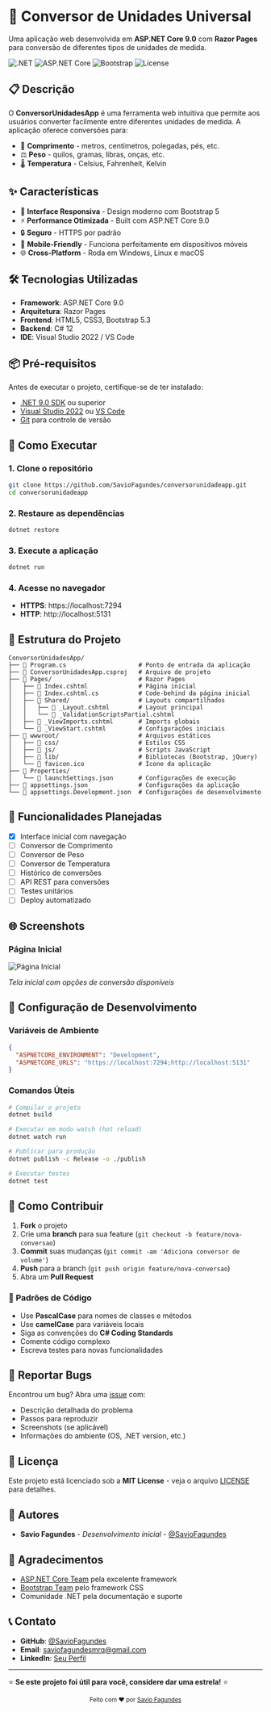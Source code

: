 # 🔄 Conversor de Unidades Universal

Uma aplicação web desenvolvida em **ASP.NET Core 9.0** com **Razor Pages** para conversão de diferentes tipos de unidades de medida.

![.NET](https://img.shields.io/badge/.NET-9.0-512BD4?style=for-the-badge&logo=dotnet)
![ASP.NET Core](https://img.shields.io/badge/ASP.NET%20Core-9.0-512BD4?style=for-the-badge&logo=dotnet)
![Bootstrap](https://img.shields.io/badge/Bootstrap-5.3-7952B3?style=for-the-badge&logo=bootstrap)
![License](https://img.shields.io/badge/License-MIT-green?style=for-the-badge)

## 📋 Descrição

O **ConversorUnidadesApp** é uma ferramenta web intuitiva que permite aos usuários converter facilmente entre diferentes unidades de medida. A aplicação oferece conversões para:

- 📏 **Comprimento** - metros, centímetros, polegadas, pés, etc.
- ⚖️ **Peso** - quilos, gramas, libras, onças, etc.  
- 🌡️ **Temperatura** - Celsius, Fahrenheit, Kelvin

## ✨ Características

- 🎨 **Interface Responsiva** - Design moderno com Bootstrap 5
- ⚡ **Performance Otimizada** - Built com ASP.NET Core 9.0
- 🔒 **Seguro** - HTTPS por padrão
- 📱 **Mobile-Friendly** - Funciona perfeitamente em dispositivos móveis
- 🌐 **Cross-Platform** - Roda em Windows, Linux e macOS

## 🛠️ Tecnologias Utilizadas

- **Framework**: ASP.NET Core 9.0
- **Arquitetura**: Razor Pages
- **Frontend**: HTML5, CSS3, Bootstrap 5.3
- **Backend**: C# 12
- **IDE**: Visual Studio 2022 / VS Code

## 📦 Pré-requisitos

Antes de executar o projeto, certifique-se de ter instalado:

- [.NET 9.0 SDK](https://dotnet.microsoft.com/download/dotnet/9.0) ou superior
- [Visual Studio 2022](https://visualstudio.microsoft.com/) ou [VS Code](https://code.visualstudio.com/)
- [Git](https://git-scm.com/) para controle de versão

## 🚀 Como Executar

### 1. Clone o repositório
```bash
git clone https://github.com/SavioFagundes/conversorunidadeapp.git
cd conversorunidadeapp
```

### 2. Restaure as dependências
```bash
dotnet restore
```

### 3. Execute a aplicação
```bash
dotnet run
```

### 4. Acesse no navegador
- **HTTPS**: https://localhost:7294
- **HTTP**: http://localhost:5131

## 📁 Estrutura do Projeto

```
ConversorUnidadesApp/
├── 📄 Program.cs                    # Ponto de entrada da aplicação
├── 📄 ConversorUnidadesApp.csproj   # Arquivo de projeto
├── 📁 Pages/                        # Razor Pages
│   ├── 📄 Index.cshtml              # Página inicial
│   ├── 📄 Index.cshtml.cs           # Code-behind da página inicial
│   ├── 📁 Shared/                   # Layouts compartilhados
│   │   ├── 📄 _Layout.cshtml        # Layout principal
│   │   └── 📄 _ValidationScriptsPartial.cshtml
│   ├── 📄 _ViewImports.cshtml       # Imports globais
│   └── 📄 _ViewStart.cshtml         # Configurações iniciais
├── 📁 wwwroot/                      # Arquivos estáticos
│   ├── 📁 css/                      # Estilos CSS
│   ├── 📁 js/                       # Scripts JavaScript
│   ├── 📁 lib/                      # Bibliotecas (Bootstrap, jQuery)
│   └── 📄 favicon.ico               # Ícone da aplicação
├── 📁 Properties/
│   └── 📄 launchSettings.json       # Configurações de execução
├── 📄 appsettings.json              # Configurações da aplicação
└── 📄 appsettings.Development.json  # Configurações de desenvolvimento
```

## 🎯 Funcionalidades Planejadas

- [x] Interface inicial com navegação
- [ ] Conversor de Comprimento
- [ ] Conversor de Peso  
- [ ] Conversor de Temperatura
- [ ] Histórico de conversões
- [ ] API REST para conversões
- [ ] Testes unitários
- [ ] Deploy automatizado

## 🌐 Screenshots

### Página Inicial
![Página Inicial](docs/images/home-page.png)

*Tela inicial com opções de conversão disponíveis*

## 🔧 Configuração de Desenvolvimento

### Variáveis de Ambiente
```json
{
  "ASPNETCORE_ENVIRONMENT": "Development",
  "ASPNETCORE_URLS": "https://localhost:7294;http://localhost:5131"
}
```

### Comandos Úteis
```bash
# Compilar o projeto
dotnet build

# Executar em modo watch (hot reload)
dotnet watch run

# Publicar para produção
dotnet publish -c Release -o ./publish

# Executar testes
dotnet test
```

## 📖 Como Contribuir

1. **Fork** o projeto
2. Crie uma **branch** para sua feature (`git checkout -b feature/nova-conversao`)
3. **Commit** suas mudanças (`git commit -am 'Adiciona conversor de volume'`)
4. **Push** para a branch (`git push origin feature/nova-conversao`)
5. Abra um **Pull Request**

### 🎨 Padrões de Código
- Use **PascalCase** para nomes de classes e métodos
- Use **camelCase** para variáveis locais
- Siga as convenções do **C# Coding Standards**
- Comente código complexo
- Escreva testes para novas funcionalidades

## 🐛 Reportar Bugs

Encontrou um bug? Abra uma [issue](https://github.com/SavioFagundes/conversorunidadeapp/issues) com:

- Descrição detalhada do problema
- Passos para reproduzir
- Screenshots (se aplicável)
- Informações do ambiente (OS, .NET version, etc.)

## 📄 Licença

Este projeto está licenciado sob a **MIT License** - veja o arquivo [LICENSE](LICENSE) para detalhes.

## 👥 Autores

- **Savio Fagundes** - *Desenvolvimento inicial* - [@SavioFagundes](https://github.com/SavioFagundes)

## 🙏 Agradecimentos

- [ASP.NET Core Team](https://github.com/dotnet/aspnetcore) pela excelente framework
- [Bootstrap Team](https://getbootstrap.com/) pelo framework CSS
- Comunidade .NET pela documentação e suporte

## 📞 Contato

- **GitHub**: [@SavioFagundes](https://github.com/SavioFagundes)
- **Email**: saviofagundesmrq@gmail.com
- **LinkedIn**: [Seu Perfil](https://www.linkedin.com/in/saviofagundes/)

---

⭐ **Se este projeto foi útil para você, considere dar uma estrela!** ⭐

<div align="center">
  <sub>Feito com ❤️ por <a href="https://github.com/SavioFagundes">Savio Fagundes</a></sub>
</div>
